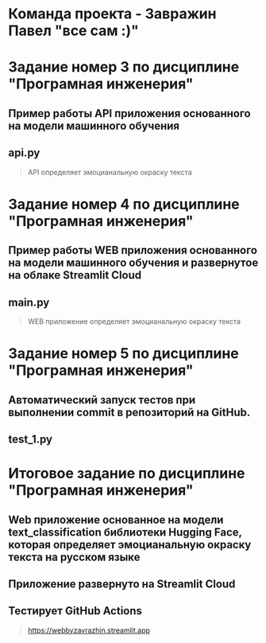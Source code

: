 # Команда проекта - Завражин Павел "все сам :)"  #
# Задание номер 3 по дисциплине "Програмная инженерия" # 
##  Пример работы API приложения основанного на модели машинного обучения ##
##  api.py ##
> API определяет эмоцианальную окраску текста
# Задание номер 4 по дисциплине "Програмная инженерия" # 
##  Пример работы WEB приложения основанного на модели машинного обучения и развернутое на облаке Streamlit Cloud ##
##  main.py ##
> WEB приложение определяет эмоцианальную окраску текста
# Задание номер 5 по дисциплине "Програмная инженерия" # 
##  Автоматический запуск тестов при выполнении commit в репозиторий на GitHub. ##
##  test_1.py ##
# Итоговое задание по дисциплине "Програмная инженерия" # 
##  Web приложение основанное на модели text_classification библиотеки Hugging Face, которая определяет эмоцианальную окраску текста на русском языке ##
## Приложение развернуто на Streamlit Cloud ##
## Тестирует GitHub Actions ##
> https://webbyzavrazhin.streamlit.app 


